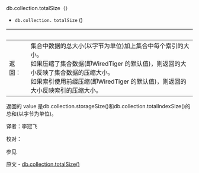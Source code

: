  [ ]()db.collection.totalSize（）

[]()

* `db.collection.` `totalSize` ()

| <br /> |                                                              |
| ------ | ------------------------------------------------------------ |
| 返回： | 集合中数据的总大小(以字节为单位)加上集合中每个索引的大小。<br/>如果压缩了集合数据(即WiredTiger 的默认值)，则返回的大小反映了集合数据的压缩大小。<br/>如果索引使用前缀压缩(即WiredTiger 的默认值)，则返回的大小反映索引的压缩大小。 |

返回的 value 是db.collection.storageSize()和db.collection.totalIndexSize()的总和(以字节为单位)。



译者：李冠飞

校对：

 参见

原文 - [db.collection.totalSize()]( https://docs.mongodb.com/manual/reference/method/db.collection.totalSize/ )

